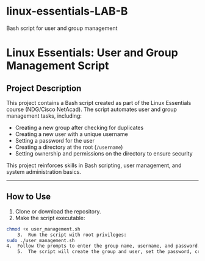 # linux-essentials-LAB-B
Bash script for user and group management 
# Linux Essentials: User and Group Management Script

## Project Description

This project contains a Bash script created as part of the Linux Essentials course (NDG/Cisco NetAcad). The script automates user and group management tasks, including:

- Creating a new group after checking for duplicates
- Creating a new user with a unique username
- Setting a password for the user
- Creating a directory at the root (`/username`)
- Setting ownership and permissions on the directory to ensure security

This project reinforces skills in Bash scripting, user management, and system administration basics.

---

## How to Use

1. Clone or download the repository.
2. Make the script executable:

```bash
chmod +x user_management.sh
	3.	Run the script with root privileges:
sudo ./user_management.sh
4.	Follow the prompts to enter the group name, username, and password.
	5.	The script will create the group and user, set the password, create a directory with the correct permissions, or show an error if duplicates exist.
